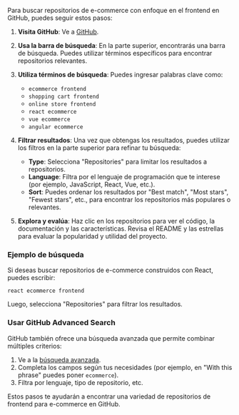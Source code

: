 Para buscar repositorios de e-commerce con enfoque en el frontend en GitHub, puedes seguir estos pasos:

1. **Visita GitHub**: Ve a [GitHub](https://github.com/).

2. **Usa la barra de búsqueda**: En la parte superior, encontrarás una barra de búsqueda. Puedes utilizar términos específicos para encontrar repositorios relevantes.

3. **Utiliza términos de búsqueda**: Puedes ingresar palabras clave como:
   - `ecommerce frontend`
   - `shopping cart frontend`
   - `online store frontend`
   - `react ecommerce`
   - `vue ecommerce`
   - `angular ecommerce`

4. **Filtrar resultados**: Una vez que obtengas los resultados, puedes utilizar los filtros en la parte superior para refinar tu búsqueda:
   - **Type**: Selecciona "Repositories" para limitar los resultados a repositorios.
   - **Language**: Filtra por el lenguaje de programación que te interese (por ejemplo, JavaScript, React, Vue, etc.).
   - **Sort**: Puedes ordenar los resultados por "Best match", "Most stars", "Fewest stars", etc., para encontrar los repositorios más populares o relevantes.

5. **Explora y evalúa**: Haz clic en los repositorios para ver el código, la documentación y las características. Revisa el README y las estrellas para evaluar la popularidad y utilidad del proyecto.

### Ejemplo de búsqueda

Si deseas buscar repositorios de e-commerce construidos con React, puedes escribir:

```
react ecommerce frontend
```

Luego, selecciona "Repositories" para filtrar los resultados.

### Usar GitHub Advanced Search

GitHub también ofrece una búsqueda avanzada que permite combinar múltiples criterios:

1. Ve a la [búsqueda avanzada](https://github.com/search/advanced).
2. Completa los campos según tus necesidades (por ejemplo, en "With this phrase" puedes poner `ecommerce`).
3. Filtra por lenguaje, tipo de repositorio, etc.

Estos pasos te ayudarán a encontrar una variedad de repositorios de frontend para e-commerce en GitHub.